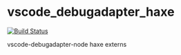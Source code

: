 # vscode_debugadapter_haxe
[![Build Status](https://travis-ci.org/nulld/vscode_debugadapter_haxe.svg?branch=master)](https://travis-ci.org/nulld/vscode_debugadapter_haxe)

vscode-debugadapter-node haxe externs

